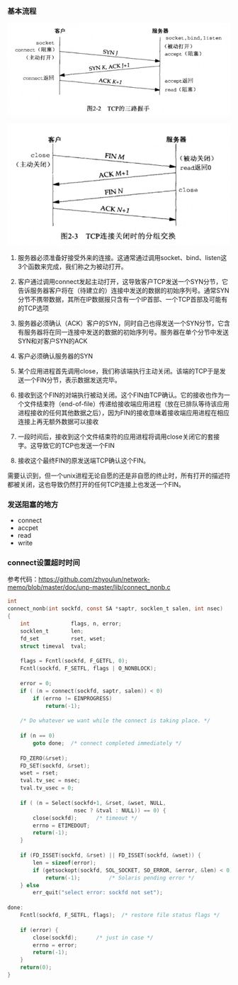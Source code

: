 ### 基本流程

![](/static/images/2101/p007.png)

![](/static/images/2101/p006.png)

1. 服务器必须准备好接受外来的连接。这通常通过调用socket、bind、listen这3个函数来完成，我们称之为被动打开。
2. 客户通过调用connect发起主动打开，这导致客户TCP发送一个SYN分节，它告诉服务器客户将在（待建立的）连接中发送的数据的初始序列号。通常SYN分节不携带数据，其所在IP数据报只含有一个IP首部、一个TCP首部及可能有的TCP选项
3. 服务器必须确认（ACK）客户的SYN，同时自己也得发送一个SYN分节，它含有服务器将在同一连接中发送的数据的初始序列号。服务器在单个分节中发送SYN和对客户SYN的ACK
4. 客户必须确认服务器的SYN


1. 某个应用进程首先调用close，我们称该端执行主动关闭。该端的TCP于是发送一个FIN分节，表示数据发送完毕。
2. 接收到这个FIN的对端执行被动关闭。这个FIN由TCP确认。它的接收也作为一个文件结束符（end-of-file）传递给接收端应用进程（放在已排队等待该应用进程接收的任何其他数据之后），因为FIN的接收意味着接收端应用进程在相应连接上再无额外数据可以接收
3. 一段时间后，接收到这个文件结束符的应用进程将调用close关闭它的套接字。这导致它的TCP也发送一个FIN
4. 接收这个最终FIN的原发送端TCP确认这个FIN。


需要认识到，但一个unix进程无论自愿的还是非自愿的终止时，所有打开的描述符都被关闭，这也导致仍然打开的任何TCP连接上也发送一个FIN。

### 发送阻塞的地方

- connect
- accpet
- read
- write

### connect设置超时时间

参考代码：https://github.com/zhyoulun/network-memo/blob/master/doc/unp-master/lib/connect_nonb.c

```c
int
connect_nonb(int sockfd, const SA *saptr, socklen_t salen, int nsec)
{
	int				flags, n, error;
	socklen_t		len;
	fd_set			rset, wset;
	struct timeval	tval;

	flags = Fcntl(sockfd, F_GETFL, 0);
	Fcntl(sockfd, F_SETFL, flags | O_NONBLOCK);

	error = 0;
	if ( (n = connect(sockfd, saptr, salen)) < 0)
		if (errno != EINPROGRESS)
			return(-1);

	/* Do whatever we want while the connect is taking place. */

	if (n == 0)
		goto done;	/* connect completed immediately */

	FD_ZERO(&rset);
	FD_SET(sockfd, &rset);
	wset = rset;
	tval.tv_sec = nsec;
	tval.tv_usec = 0;

	if ( (n = Select(sockfd+1, &rset, &wset, NULL,
					 nsec ? &tval : NULL)) == 0) {
		close(sockfd);		/* timeout */
		errno = ETIMEDOUT;
		return(-1);
	}

	if (FD_ISSET(sockfd, &rset) || FD_ISSET(sockfd, &wset)) {
		len = sizeof(error);
		if (getsockopt(sockfd, SOL_SOCKET, SO_ERROR, &error, &len) < 0)
			return(-1);			/* Solaris pending error */
	} else
		err_quit("select error: sockfd not set");

done:
	Fcntl(sockfd, F_SETFL, flags);	/* restore file status flags */

	if (error) {
		close(sockfd);		/* just in case */
		errno = error;
		return(-1);
	}
	return(0);
}
```
